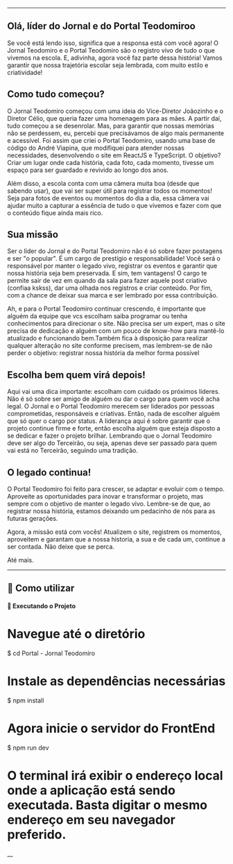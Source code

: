 ___




##   Olá, líder do Jornal e do Portal Teodomiroo

Se você está lendo isso, significa que a responsa está com você agora! O Jornal Teodomiro e o Portal Teodomiro são o registro vivo de tudo o que vivemos na escola. E, adivinha, agora você faz parte dessa história! Vamos garantir que nossa trajetória escolar seja lembrada, com muito estilo e criatividade!

##  Como tudo começou?

O Jornal Teodomiro começou com uma ideia do Vice-Diretor Joãozinho e o Diretor Célio, que queria fazer uma homenagem para as mães. A partir daí, tudo começou a se desenrolar. Mas, para garantir que nossas memórias não se perdessem, eu, percebi que precisávamos de algo mais permanente e acessível. Foi assim que criei o Portal Teodomiro, usando uma base de código do André Viapina, que modifiquei para atender nossas necessidades, desenvolvendo o site em ReactJS e TypeScript. O objetivo? Criar um lugar onde cada história, cada foto, cada momento, tivesse um espaço para ser guardado e revivido ao longo dos anos.

 Além disso, a escola conta com uma câmera muita boa (desde que sabendo usar),  que vai ser super útil para registrar todos os momentos! Seja para fotos de eventos ou momentos do dia a dia, essa câmera vai ajudar muito a capturar a essência de tudo o que vivemos e fazer com que o conteúdo fique ainda mais rico.  

## Sua missão

Ser o líder do Jornal e do Portal Teodomiro não é só sobre fazer postagens e ser "o popular". É um cargo de prestígio e responsabilidade! Você será o responsável por manter o legado vivo, registrar os eventos e garantir que nossa história seja bem preservada. E sim, tem vantagens! O cargo te permite sair de vez em quando da sala para fazer aquele post criativo (confiaa kskss),  dar uma olhada nos registros e criar conteúdo. Por fim,  com a chance de deixar sua marca e ser lembrado por essa contribuição.

Ah, e para o Portal Teodomiro continuar crescendo, é importante que alguém da equipe que vcs escolham saiba programar ou tenha conhecimentos para direcionar o site. Não precisa ser um expert, mas o site precisa de dedicação e alguém com um pouco de know-how para mantê-lo atualizado e funcionando bem.Também fica à disposição para realizar qualquer alteração no site conforme precisem, mas lembrem-se de não perder o objetivo: registrar nossa história da melhor forma possível




##  Escolha bem quem virá depois!


 Aqui vai uma dica importante: escolham com cuidado os próximos líderes. Não é só sobre ser amigo de alguém ou dar o cargo para quem você acha legal. O Jornal e o Portal Teodomiro merecem ser liderados por pessoas comprometidas, responsáveis e criativas. Então, nada de escolher alguém que só quer o cargo por status. A liderança aqui é sobre garantir que o projeto continue firme e forte, então escolha alguém que esteja disposto a se dedicar e fazer o projeto brilhar. Lembrando que o Jornal Teodomiro deve ser algo do Terceirão, ou seja, apenas deve ser passado para quem vai está no Terceirão, seguindo uma tradição. 



##  O legado continua!


O Portal Teodomiro foi feito para crescer, se adaptar e evoluir com o tempo. Aproveite as oportunidades para inovar e transformar o projeto, mas sempre com o objetivo de manter o legado vivo. Lembre-se de que, ao registrar nossa história, estamos deixando um pedacinho de nós para as futuras gerações.

Agora, a missão está com vocês! Atualizem o site, registrem os momentos, aproveitem e garantam que a nossa historia, a sua  e de cada um, continue a ser contada. Não deixe que se perca.


Até mais.






_____
## 🚀 Como utilizar

#### 🚧 Executando o Projeto


# Navegue até o diretório
$ cd Portal - Jornal Teodomiro

# Instale as dependências necessárias
$ npm install

# Agora inicie o servidor do FrontEnd
$ npm run dev

# O terminal irá exibir o endereço local onde a aplicação está sendo executada. Basta digitar o mesmo endereço em seu navegador preferido. 

__
